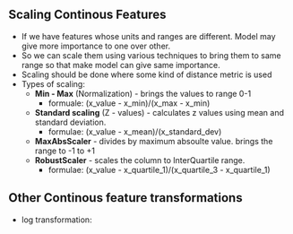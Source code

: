 ## Scaling Continous Features

* If we have features whose units and ranges are different. Model may give more importance to one over other.  
* So we can scale them using various techniques to bring them to same range so that make model can give same importance.
* Scaling should be done where some kind of distance metric is used
* Types of scaling:
  * **Min - Max** (Normalization) - brings the values to range 0-1 
    * formuale: (x_value - x_min)/(x_max - x_min)
  * **Standard scaling** (Z - values) - calculates z values using mean and standard deviation.
    * formulae: (x_value - x_mean)/(x_standard_dev)
  * **MaxAbsScaler** - divides by maximum absoulte value. brings the range to -1 to +1 
  * **RobustScaler** - scales the column to InterQuartile range. 
    * formulae: (x_value - x_quartile_1)/(x_quartile_3 - x_quartile_1)

## Other Continous feature transformations

* log transformation: 
